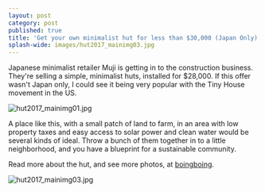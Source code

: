 ```yaml
---
layout: post
category: post
published: true
title: 'Get your own minimalist hut for less than $30,000 (Japan Only) '
splash-wide: images/hut2017_mainimg03.jpg
---
```

Japanese minimalist retailer Muji is getting in to the construction business. They're selling a simple, minimalist huts, installed for $28,000. If this offer wasn't Japan only, I could see it being very popular with the Tiny House movement in the US. 

![hut2017_mainimg01.jpg]({{site.baseurl}}/images/hut2017_mainimg01.jpg)


A place like this, with a small patch of land to farm, in an area with low property taxes and easy access to solar power and clean water would be several kinds of ideal. Throw a bunch of them together in to a little neighborhood, and you have a blueprint for a sustainable community. 

Read more about the hut, and see more photos, at [boingboing](http://boingboing.net/2017/04/24/muji-is-selling-a-hut.html).

![hut2017_mainimg03.jpg]({{site.baseurl}}/images/hut2017_mainimg03.jpg)
